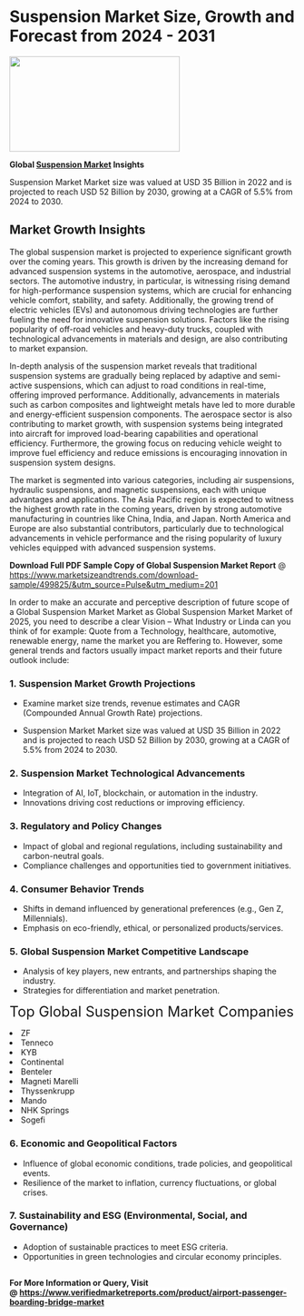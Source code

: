 <H1>Suspension Market Size, Growth and Forecast from 2024 - 2031</H1><img class="aligncenter size-medium wp-image-584254" src="https://thirdeyenews.in/wp-content/uploads/2024/09/Global-Market-Research-300x168.jpeg" alt="" width="300" height="168" /><p><strong>Global&nbsp;<a href="https://www.marketsizeandtrends.com/download-sample/499825/&amp;utm_source=Pulse&amp;utm_medium=201">Suspension Market</a> Insights</strong></p><p>Suspension Market Market size was valued at USD 35 Billion in 2022 and is projected to reach USD 52 Billion by 2030, growing at a CAGR of 5.5% from 2024 to 2030.</p><p><h2>Market Growth Insights</h2> <p>The global suspension market is projected to experience significant growth over the coming years. This growth is driven by the increasing demand for advanced suspension systems in the automotive, aerospace, and industrial sectors. The automotive industry, in particular, is witnessing rising demand for high-performance suspension systems, which are crucial for enhancing vehicle comfort, stability, and safety. Additionally, the growing trend of electric vehicles (EVs) and autonomous driving technologies are further fueling the need for innovative suspension solutions. Factors like the rising popularity of off-road vehicles and heavy-duty trucks, coupled with technological advancements in materials and design, are also contributing to market expansion.</p> <p></p> <p>In-depth analysis of the suspension market reveals that traditional suspension systems are gradually being replaced by adaptive and semi-active suspensions, which can adjust to road conditions in real-time, offering improved performance. Additionally, advancements in materials such as carbon composites and lightweight metals have led to more durable and energy-efficient suspension components. The aerospace sector is also contributing to market growth, with suspension systems being integrated into aircraft for improved load-bearing capabilities and operational efficiency. Furthermore, the growing focus on reducing vehicle weight to improve fuel efficiency and reduce emissions is encouraging innovation in suspension system designs.</p> <p>The market is segmented into various categories, including air suspensions, hydraulic suspensions, and magnetic suspensions, each with unique advantages and applications. The Asia Pacific region is expected to witness the highest growth rate in the coming years, driven by strong automotive manufacturing in countries like China, India, and Japan. North America and Europe are also substantial contributors, particularly due to technological advancements in vehicle performance and the rising popularity of luxury vehicles equipped with advanced suspension systems.</p> <p></p><p><span class=""><strong>Download Full PDF Sample Copy of Global Suspension Market Report</strong> @ <a href="https://www.marketsizeandtrends.com/download-sample/499825/&amp;utm_source=Pulse&amp;utm_medium=201" target="_blank">https://www.marketsizeandtrends.com/download-sample/499825/&amp;utm_source=Pulse&amp;utm_medium=201</a></span></p><p>In order to make an accurate and perceptive description of future scope of a Global&nbsp;Suspension Market Market as Global&nbsp;Suspension Market Market of 2025, you need to describe a clear Vision &ndash; What Industry or Linda can you think of for example: Quote from a Technology, healthcare, automotive, renewable energy, name the market you are Reffering to. However, some general trends and factors usually impact market reports and their future outlook include:</p><h3>1.&nbsp;<strong>Suspension Market Growth Projections</strong></h3><ul><li>Examine market size trends, revenue estimates and CAGR (Compounded Annual Growth Rate) projections.</li><li><p>Suspension Market Market size was valued at USD 35 Billion in 2022 and is projected to reach USD 52 Billion by 2030, growing at a CAGR of 5.5% from 2024 to 2030.</p></li></ul><h3>2.&nbsp;<strong>Suspension Market Technological Advancements</strong></h3><ul><li>Integration of AI, IoT, blockchain, or automation in the industry.</li><li>Innovations driving cost reductions or improving efficiency.</li></ul><h3>3.&nbsp;<strong>Regulatory and Policy Changes</strong></h3><ul><li>Impact of global and regional regulations, including sustainability and carbon-neutral goals.</li><li>Compliance challenges and opportunities tied to government initiatives.</li></ul><h3>4.&nbsp;<strong>Consumer Behavior Trends</strong></h3><ul><li>Shifts in demand influenced by generational preferences (e.g., Gen Z, Millennials).</li><li>Emphasis on eco-friendly, ethical, or personalized products/services.</li></ul><h3>5.&nbsp;<strong>Global Suspension Market Competitive Landscape</strong></h3><ul><li>Analysis of key players, new entrants, and partnerships shaping the industry.</li><li>Strategies for differentiation and market penetration.</li></ul><p data-pm-slice="1 1 []"><span style="color: inherit; font-family: inherit; font-size: 25px;">Top Global Suspension Market Companies</span></p><div class="" data-test-id=""><p><li>ZF</li><li> Tenneco</li><li> KYB</li><li> Continental</li><li> Benteler</li><li> Magneti Marelli</li><li> Thyssenkrupp</li><li> Mando</li><li> NHK Springs</li><li> Sogefi</li></p></div><h3>6.&nbsp;<strong>Economic and Geopolitical Factors</strong></h3><ul><li>Influence of global economic conditions, trade policies, and geopolitical events.</li><li>Resilience of the market to inflation, currency fluctuations, or global crises.</li></ul><h3>7.&nbsp;<strong>Sustainability and ESG (Environmental, Social, and Governance)</strong></h3><ul><li>Adoption of sustainable practices to meet ESG criteria.</li><li>Opportunities in green technologies and circular economy principles.</li></ul><h2><strong style="font-size: 14px;">For More Information or Query, Visit @&nbsp;</strong><a style="background-color: #ffffff; font-size: 14px;" href="https://www.marketsizeandtrends.com/report/suspension-market/" target="_blank">https://www.verifiedmarketreports.com/product/airport-passenger-boarding-bridge-market</a></h2>

